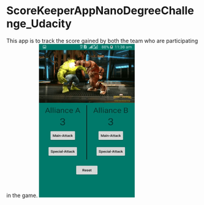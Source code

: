 # ScoreKeeperAppNanoDegreeChallenge_Udacity
This app is to track the score gained by both the team who are participating in the game.
<img src="app/src/main/res/drawable/ScoreKeeperApp.jpg" width="250" height="400">
